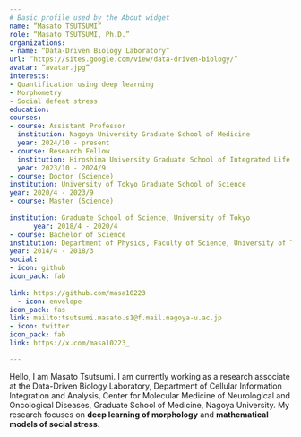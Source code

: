 ```yaml
---
# Basic profile used by the About widget
name: “Masato TSUTSUMI”
role: “Masato TSUTSUMI, Ph.D.”
organizations:
- name: “Data-Driven Biology Laboratory”
url: “https://sites.google.com/view/data-driven-biology/”
avatar: “avatar.jpg”
interests:
- Quantification using deep learning
- Morphometry
- Social defeat stress
education:
courses:
- course: Assistant Professor
  institution: Nagoya University Graduate School of Medicine
  year: 2024/10 - present
- course: Research Fellow
  institution: Hiroshima University Graduate School of Integrated Life Sciences 
  year: 2023/10 - 2024/9
- course: Doctor (Science)
institution: University of Tokyo Graduate School of Science
year: 2020/4 - 2023/9
- course: Master (Science)
      
institution: Graduate School of Science, University of Tokyo 
      year: 2018/4 - 2020/4
- course: Bachelor of Science
institution: Department of Physics, Faculty of Science, University of Tokyo
year: 2014/4 - 2018/3
social:
- icon: github
icon_pack: fab
    
link: https://github.com/masa10223
  - icon: envelope
icon_pack: fas
link: mailto:tsutsumi.masato.s1@f.mail.nagoya-u.ac.jp
- icon: twitter
icon_pack: fab
link: https://x.com/masa10223_

---
```

Hello, I am Masato Tsutsumi.
I am currently working as a research associate at the Data-Driven Biology Laboratory, Department of Cellular Information Integration and Analysis, Center for Molecular Medicine of Neurological and Oncological Diseases, Graduate School of Medicine, Nagoya University.
My research focuses on **deep learning of morphology** and **mathematical models of social stress**.


